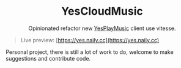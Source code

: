 <h1 align="center">
YesCloudMusic
</h1>

<div align="center">

Opinionated refactor new [YesPlayMusic](https://github.com/qier222/YesPlayMusic) client use vitesse.

</div>

> Live preview: [https://yes.naily.cc](https://yes.naily.cc)

Personal project, there is still a lot of work to do, welcome to make suggestions and contribute code.
